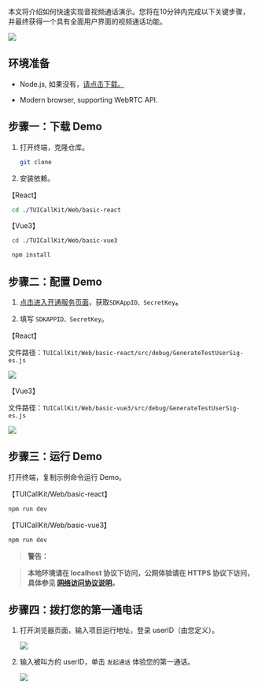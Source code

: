 本文将介绍如何快速实现音视频通话演示。您将在10分钟内完成以下关键步骤，并最终获得一个具有全面用户界面的视频通话功能。

![](https://write-document-release-1258344699.cos.ap-guangzhou.tencentcos.cn/100029836296/be8d9e591bd211efa1975254005ac0ca.png)

## 环境准备
- Node.js, 如果没有，[请点击下载。](https://nodejs.org/en)

- Modern browser, supporting WebRTC API.


## 步骤一：下载 Demo
1. 打开终端，克隆仓库。

   ``` bash
   git clone 
   ```
2. 安装依赖。


   


【React】
``` bash
 cd ./TUICallKit/Web/basic-react
```


【Vue3】
``` bash
 cd ./TUICallKit/Web/basic-vue3
```

   ``` bash
    npm install
   ```

## 步骤二：配置 Demo
1. [点击进入开通服务页面](https://trtc.io/document/59832?platform=android&product=call)，获取`SDKAppID、SecretKey`**。**

2. 填写 `SDKAPPID、SecretKey`。


   

【React】

文件路径：`TUICallKit/Web/basic-react/src/debug/GenerateTestUserSig-es.js`

![](https://write-document-release-1258344699.cos.ap-guangzhou.tencentcos.cn/100029836296/1b9fc890668411ef989d52540055f650.png)

【Vue3】

文件路径：`TUICallKit/Web/basic-vue3/src/debug/GenerateTestUserSig-es.js`

![](https://write-document-release-1258344699.cos.ap-guangzhou.tencentcos.cn/100029836296/3634302a668411efbd54525400f69702.png)


## 步骤三：运行 Demo

打开终端，复制示例命令运行 Demo。




【TUICallKit/Web/basic-react】
``` bash
npm run dev
```


【TUICallKit/Web/basic-vue3】
``` bash
npm run dev
```

> **警告：**
> 

> **本地环境请在 localhost 协议下访问，公网体验请在 HTTPS 协议下访问，具体参见 **[网络访问协议说明](https://web.sdk.qcloud.com/trtc/webrtc/doc/en/tutorial-05-info-browser.html#h2-3)**。**
> 


## 步骤四：拨打您的第一通电话
1. 打开浏览器页面，输入项目运行地址，登录 userID（由您定义）。


   ![](https://write-document-release-1258344699.cos.ap-guangzhou.tencentcos.cn/100029836296/52631700668411ef9664525400d5f8ef.png)

2. 输入被叫方的 userID，单击 `发起通话` 体验您的第一通话。


   ![](https://write-document-release-1258344699.cos.ap-guangzhou.tencentcos.cn/100029836296/58624476668411efb0e2525400a9236a.png)
